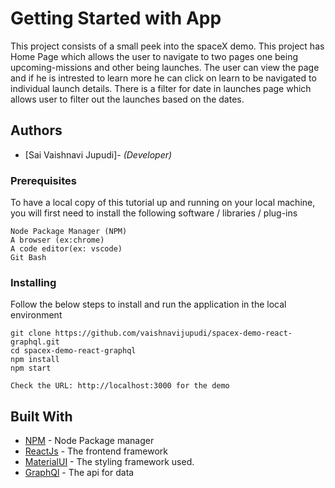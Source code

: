# Getting Started with  App

This project consists of a small peek into the spaceX demo. This project has Home Page which allows the user to navigate to two pages one being upcoming-missions and other being launches. The user can view the page and if he is intrested to learn more he can click on learn to be navigated to individual launch details. There is a filter for date in launches page which allows user to filter out the launches based on the dates.

## Authors

- [Sai Vaishnavi Jupudi]- _(Developer)_

### Prerequisites

To have a local copy of this tutorial up and running on your local machine, you will first need to install the following software / libraries / plug-ins
​
```
Node Package Manager (NPM)
A browser (ex:chrome)
A code editor(ex: vscode)
Git Bash
```

### Installing

Follow the below steps to install and run the application in the local environment

```
git clone https://github.com/vaishnavijupudi/spacex-demo-react-graphql.git
cd spacex-demo-react-graphql
npm install
npm start
```

```
Check the URL: http://localhost:3000 for the demo
```

## Built With

- [NPM](https://docs.npmjs.com/downloading-and-installing-node-js-and-npm) - Node Package manager
- [ReactJs](https://reactjs.org/docs/create-a-new-react-app.html) - The frontend framework
- [MaterialUI](https://mui.com/material-ui/) - The styling framework used.
- [GraphQl](https://studio.apollographql.com/public/SpaceX-pxxbxen/variant/current/home) - The api for data


